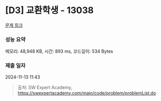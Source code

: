 # [D3] 교환학생 - 13038 

[문제 링크](https://swexpertacademy.com/main/code/problem/problemDetail.do?contestProbId=AXxNn6GaPW4DFASZ) 

### 성능 요약

메모리: 48,948 KB, 시간: 893 ms, 코드길이: 534 Bytes

### 제출 일자

2024-11-13 11:43



> 출처: SW Expert Academy, https://swexpertacademy.com/main/code/problem/problemList.do